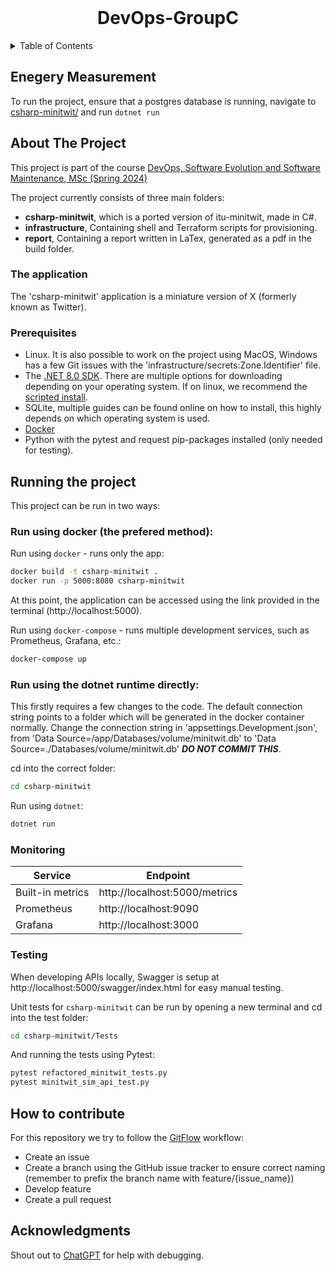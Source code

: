 <br />
<div align="center">
  <h1>DevOps-GroupC</h3>
</div>

<!-- TABLE OF CONTENTS -->
<details>
  <summary>Table of Contents</summary>
  <ol>
    <li>
      <a href="#about-the-project">About The Project</a>
      <ul>
        <li><a href="#the-application">The application</a></li>
        <li><a href="#prerequisites">Prerequisites</a></li>
      </ul>
    </li>
    <li>
      <a href="#running-the-project">Running the project</a>
      <ul>
        <li><a href="#run-using-docker-the-prefered-method">Using docker (the prefered method)</a></li>
        <li><a href="#run-using-the-dotnet-runtime-directly">Using the dotnet runtime directly</a></li>
        <li><a href="#monitoring">Monitoring</a></li>
        <li><a href="#testing">Testing</a></li>
      </ul>
    </li>
    <li><a href="#how-to-contribute">How to contribute</a></li>
    <li><a href="#acknowledgments">Acknowledgments</a></li>
  </ol>
</details>

## Enegery Measurement
To run the project, ensure that a postgres database is running, navigate to [csharp-minitwit/](./csharp-minitwit/) and run `dotnet run`

## About The Project
This project is part of the course [DevOps, Software Evolution and Software Maintenance, MSc (Spring 2024)](https://learnit.itu.dk/local/coursebase/view.php?ciid=1391)

The project currently consists of three main folders:
- **csharp-minitwit**, which is a ported version of itu-minitwit, made in C#.
- **infrastructure**, Containing shell and Terraform scripts for provisioning.
- **report**, Containing a report written in LaTex, generated as a pdf in the build folder.


### The application
The 'csharp-minitwit' application is a miniature version of X (formerly known as Twitter). 

### Prerequisites
* Linux. It is also possible to work on the project using MacOS, Windows has a few Git issues with the 'infrastructure/secrets:Zone.Identifier' file.
* The [.NET 8.0 SDK](https://dotnet.microsoft.com/en-us/download/dotnet/8.0). There are multiple options for downloading depending on your operating system. If on linux, we recommend the  [scripted install](https://learn.microsoft.com/en-us/dotnet/core/install/linux-scripted-manual#scripted-install).
* SQLite, multiple guides can be found online on how to install, this highly depends on which operating system is used.
* [Docker](https://docs.docker.com/engine/install/)
* Python with the pytest and request pip-packages installed (only needed for testing).

<!-- USAGE EXAMPLES -->
## Running the project
This project can be run in two ways:

### Run using docker (the prefered method):
Run using `docker` - runs only the app:
```sh
docker build -t csharp-minitwit .
docker run -p 5000:8080 csharp-minitwit
```
At this point, the application can be accessed using the link provided in the terminal (http://localhost:5000).

Run using `docker-compose` - runs multiple development services, such as Prometheus, Grafana, etc.:
```sh
docker-compose up
```

### Run using the dotnet runtime directly:
This firstly requires a few changes to the code. The default connection string points to a folder which will be generated in the docker container normally. 
Change the connection string in 'appsettings.Development.json', from 'Data Source=/app/Databases/volume/minitwit.db' to 'Data Source=./Databases/volume/minitwit.db' ***DO NOT COMMIT THIS***.

cd into the correct folder:
```sh
cd csharp-minitwit
```
Run using `dotnet`:
```sh
dotnet run
```



### Monitoring
| Service    | Endpoint |
| -------- | ------- |
| Built-in metrics  | http://localhost:5000/metrics    |
| Prometheus | http://localhost:9090     |
| Grafana    | http://localhost:3000    |


### Testing
When developing APIs locally, Swagger is setup at http://localhost:5000/swagger/index.html for easy manual testing.

Unit tests for `csharp-minitwit` can be run by opening a new terminal and cd into the test folder:
```sh
cd csharp-minitwit/Tests
```
And running the tests using Pytest:
```sh
pytest refactored_minitwit_tests.py
pytest minitwit_sim_api_test.py
```

## How to contribute
For this repository we try to follow the [GitFlow](https://www.atlassian.com/git/tutorials/comparing-workflows/gitflow-workflow) workflow:
* Create an issue
* Create a branch using the GitHub issue tracker to ensure correct naming (remember to prefix the branch name with feature/{issue_name})
* Develop feature
* Create a pull request

<!-- ACKNOWLEDGMENTS -->
## Acknowledgments
Shout out to [ChatGPT](https://chatgpt.com/) for help with debugging.
